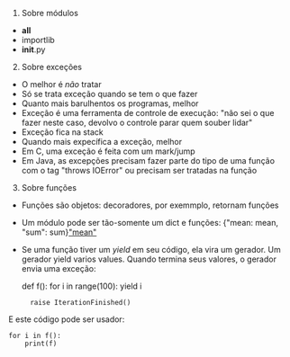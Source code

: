 1. Sobre módulos

- __all__
- importlib
- __init__.py

2. Sobre exceções

- O melhor é *não* tratar
- Só se trata exceção quando se tem o que fazer
- Quanto mais barulhentos os programas, melhor
- Exceção é uma ferramenta de controle de execução: "não sei o que fazer neste caso, devolvo o controle parar quem souber lidar"
- Exceção fica na stack
- Quando mais expecífica a exceção, melhor
- Em C, uma exceção é feita com um mark/jump
- Em Java, as excepções precisam fazer parte do tipo de uma função com o tag "throws IOError" ou precisam ser tratadas na função

3. Sobre funções

- Funções são objetos: decoradores, por exemmplo, retornam funções
- Um módulo pode ser tão-somente um dict e funções: {"mean: mean, "sum": sum}["mean"](x)
- Se uma função tiver um _yield_ em seu código, ela vira um gerador. Um gerador yield varios values. Quando termina seus valores, o gerador envia uma exceção:

	def f():
		for i in range(100):
			yield i

		raise IterationFinished()

E este código pode ser usador:

	for i in f():
		print(f)
